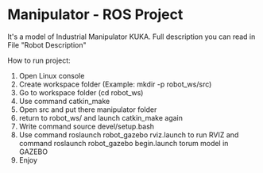 # Manipulator - ROS Project 
It's a model of Industrial Manipulator KUKA. Full description you can read in File "Robot Description"

How to run project:
1. Open Linux console
2. Create workspace folder (Example: mkdir -p robot_ws/src)
3. Go to workspace folder (cd robot_ws)
4. Use command catkin_make 
5. Open src and put there manipulator folder
6. return to robot_ws/ and launch catkin_make again
7. Write command source devel/setup.bash
8. Use command roslaunch robot_gazebo rviz.launch to run RVIZ and command roslaunch robot_gazebo begin.launch torum model in GAZEBO
9. Enjoy
